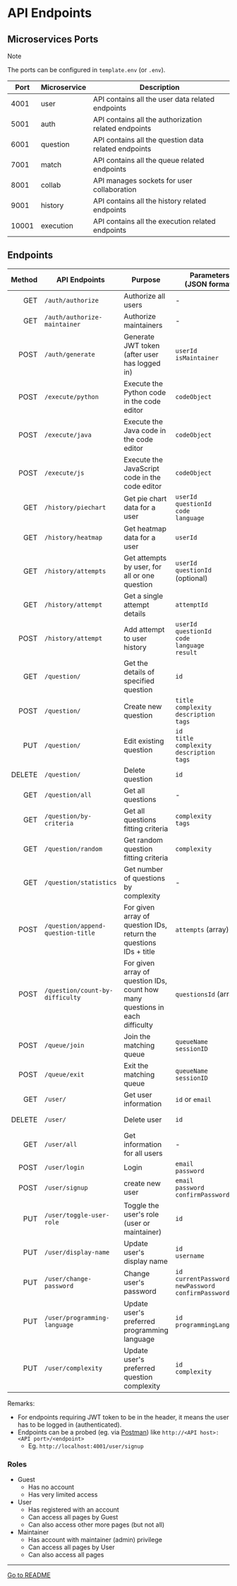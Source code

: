 # API Endpoints

## Microservices Ports

> [!NOTE]
> The ports can be configured in `template.env` (or `.env`).

| Port  | Microservice | Description                                          |
|-------|--------------|------------------------------------------------------|
| 4001  | user         | API contains all the user data related endpoints     |
| 5001  | auth         | API contains all the authorization related endpoints |
| 6001  | question     | API contains all the question data related endpoints |
| 7001  | match        | API contains all the queue related endpoints         |
| 8001  | collab       | API manages sockets for user collaboration           |
| 9001  | history      | API contains all the history related endpoints       |
| 10001 | execution    | API contains all the execution related endpoints     |

## Endpoints

| Method | API Endpoints                     | Purpose                                                                           | Parameters <br> (JSON format)                                         | Header Contains | [Roles](#roles) |
|-------:|-----------------------------------|-----------------------------------------------------------------------------------|-----------------------------------------------------------------------|-----------------|-----------------|
|    GET | `/auth/authorize`                 | Authorize all users                                                               | -                                                                     | JWT token       | User            |
|    GET | `/auth/authorize-maintainer`      | Authorize maintainers                                                             | -                                                                     | JWT token       | Maintainer      |
|   POST | `/auth/generate`                  | Generate JWT token (after user has logged in)                                     | `userId` <br> `isMaintainer`                                          | -               | Guest           |
|   POST | `/execute/python`                 | Execute the Python code in the code editor                                        | `codeObject`                                                          | -               | User            |
|   POST | `/execute/java`                   | Execute the Java code in the code editor                                          | `codeObject`                                                          | -               | User            |
|   POST | `/execute/js`                     | Execute the JavaScript code in the code editor                                    | `codeObject`                                                          | -               | User            |
|    GET | `/history/piechart`               | Get pie chart data for a user                                                     | `userId` <br> `questionId` <br> `code` <br> `language`                | JWT token       | User            |
|    GET | `/history/heatmap`                | Get heatmap data for a user                                                       | `userId`                                                              | JWT token       | User            |
|    GET | `/history/attempts`               | Get attempts by user, for all or one question                                     | `userId` <br> `questionId` (optional)                                 | JWT token       | User            |
|    GET | `/history/attempt`                | Get a single attempt details                                                      | `attemptId`                                                           | JWT token       | User            |
|   POST | `/history/attempt`                | Add attempt to user history                                                       | `userId` <br> `questionId` <br> `code` <br> `language` <br> `result`  | JWT token       | User            |
|    GET | `/question/`                      | Get the details of specified question                                             | `id`                                                                  | JWT token       | User            |
|   POST | `/question/`                      | Create new question                                                               | `title` <br> `complexity` <br> `description` <br> `tags`              | JWT token       | Maintainer      |
|    PUT | `/question/`                      | Edit existing question                                                            | `id` <br> `title` <br> `complexity` <br> `description` <br> `tags`    | JWT token       | Maintainer      |
| DELETE | `/question/`                      | Delete question                                                                   | `id`                                                                  | JWT token       | Maintainer      |
|    GET | `/question/all`                   | Get all questions                                                                 | -                                                                     | JWT token       | User            |
|    GET | `/question/by-criteria`           | Get all questions fitting criteria                                                | `complexity` <br> `tags`                                              | JWT token       | User            |
|    GET | `/question/random`                | Get random question fitting criteria                                              | `complexity`                                                          | JWT token       | User            |
|    GET | `/question/statistics`            | Get number of questions by complexity                                             | -                                                                     | JWT token       | User            |
|   POST | `/question/append-question-title` | For given array of question IDs, <br> return the questions IDs + title            | `attempts` (array)                                                    | JWT token       | User            |
|   POST | `/question/count-by-difficulty`   | For given array of question IDs, <br> count how many questions in each difficulty | `questionsId` (array)                                                 | JWT token       | User            |
|   POST | `/queue/join`                     | Join the matching queue                                                           | `queueName` <br> `sessionID`                                          | JWT token       | User            |
|   POST | `/queue/exit`                     | Exit the matching queue                                                           | `queueName` <br> `sessionID`                                          | JWT token       | User            |
|    GET | `/user/`                          | Get user information                                                              | `id` or `email`                                                       | JWT token       | User            |
| DELETE | `/user/`                          | Delete user                                                                       | `id`                                                                  | JWT token       | User            |
|    GET | `/user/all`                       | Get information for all users                                                     | -                                                                     | JWT token       | Maintainer      |
|   POST | `/user/login`                     | Login                                                                             | `email` <br> `password`                                               | -               | Guest           |
|   POST | `/user/signup`                    | create new user                                                                   | `email` <br> `password` <br> `confirmPassword`                        | -               | Guest           | 
|    PUT | `/user/toggle-user-role`          | Toggle the user's role (user or maintainer)                                       | `id`                                                                  | JWT token       | Maintainer      |
|    PUT | `/user/display-name`              | Update user's display name                                                        | `id` <br> `username`                                                  | JWT token       | User            |
|    PUT | `/user/change-password`           | Change user's password                                                            | `id` <br> `currentPassword` <br> `newPassword` <br> `confirmPassword` | JWT token       | User            |
|    PUT | `/user/programming-language`      | Update user's preferred programming language                                      | `id` <br> `programmingLanguage`                                       | JWT token       | User            |
|    PUT | `/user/complexity`                | Update user's preferred question complexity                                       | `id` <br> `complexity`                                                | JWT token       | User            |

Remarks:

- For endpoints requiring JWT token to be in the header, it means the user has to be logged in (authenticated).
- Endpoints can be a probed (eg. via [Postman](https://www.postman.com/downloads/)) like `http://<API host>:<API port>/<endpoint>`
  - Eg. `http://localhost:4001/user/signup`

### Roles
- Guest
  - Has no account
  - Has very limited access
- User
  - Has registered with an account
  - Can access all pages by Guest
  - Can also access other more pages (but not all)
- Maintainer
  - Has account with maintainer (admin) privilege
  - Can access all pages by User
  - Can also access all pages

---

[Go to README](../README.md)
